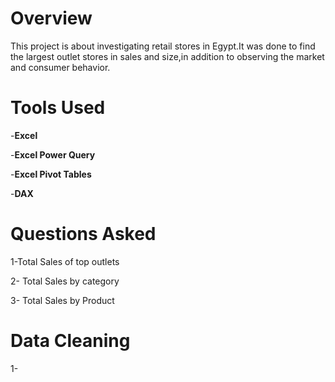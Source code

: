 # Overview
This project is about investigating retail stores in Egypt.It was done to find the largest outlet stores in sales and size,in addition to observing the market and consumer behavior.

# Tools Used

-**Excel**

-**Excel Power Query**

-**Excel Pivot Tables**

-**DAX**

# Questions Asked
1-Total Sales of top outlets

2- Total Sales by category

3- Total Sales by Product

# Data Cleaning 
1- 
